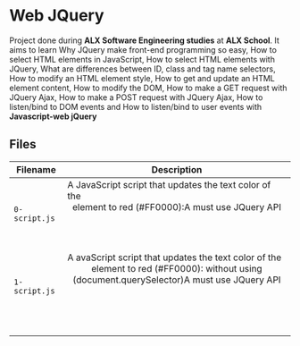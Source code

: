 # Web JQuery
Project done during **ALX Software Engineering studies** at **ALX School**. It aims to learn Why JQuery make front-end programming so easy, How to select HTML elements in JavaScript, How to select HTML elements with JQuery, What are differences between ID, class and tag name selectors, How to modify an HTML element style, How to get and update an HTML element content, How to modify the DOM, How to make a GET request with JQuery Ajax, How to make a POST request with JQuery Ajax, How to listen/bind to DOM events and How to listen/bind to user events with  **Javascript-web jQuery**

## Files

| Filename | Description |
| -------- | ----------- |
| `0-script.js` | A JavaScript script that updates the text color of the <header> element to red (#FF0000):A must use JQuery API |
| `1-script.js` | A avaScript script that updates the text color of the <header> element to red (#FF0000): without using (document.querySelector)A must use JQuery API |
| ` ` |  |

